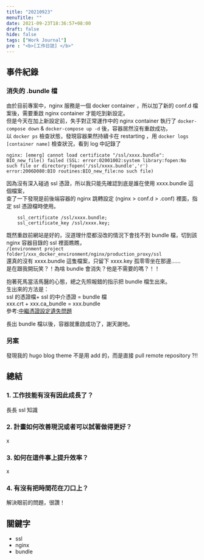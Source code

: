 ```yaml
---
title: "20210923"
menuTitle: ""
date: 2021-09-23T18:36:57+08:00
draft: false
hide: false
tags: ["Work Journal"]
pre : "<b>[工作日誌] </b>"
---
```

## 事件紀錄

### 消失的 .bundle 檔
由於目前專案中，nginx 服務是一個 docker container ，所以加了新的 conf.d 檔案後，需要重啟 nginx container 才能吃到新設定。  
但是今天在加上新設定前，失手對正常運作中的 nginx container 執行了 `docker-compose down` & `docker-compose up -d` 後，容器居然沒有重啟成功，  
以 `docker ps` 檢查狀態，發現容器果然持續卡在 restarting ，用 `docker logs [container name]` 檢查狀況，看到 log 中記錄了  
```
nginx: [emerg] cannot load certificate "/ssl/xxxx.bundle": BIO_new_file() failed (SSL: error:02001002:system library:fopen:No such file or directory:fopen('/ssl/xxxx.bundle','r') error:2006D080:BIO routines:BIO_new_file:no such file)
```

因為沒有深入碰過 ssl 憑證，所以我只能先確認到底是誰在使用 xxxx.bundle 這個檔案，  
查了一下發現是前後端容器的 nginx 跳轉設定 (nginx > conf.d > .conf) 裡面，指定 ssl 憑證檔時使用。  
```
    ssl_certificate /ssl/xxxx.bundle;
    ssl_certificate_key /ssl/xxxx.key;
```
既然重啟前網站是好的，沒道理什麼都沒改的情況下會找不到 bundle 檔，切到該 nginx 容器目錄的 ssl 裡面瞧瞧，  
`/[environment project folder]/xxx_docker_environment/nginx/production_proxy/ssl`  
還真的沒有 xxxx.bundle 這隻檔案，只留下 xxxx.key 孤零零坐在那邊......  
是在跟我開玩笑？！為啥 bundle 會消失？他是不需要的嗎？！！

抱著死馬當活馬醫的心態，總之先照報錯的指示把 bundle 檔生出來。  
生出來的方法是：  
ssl 的憑證檔+ ssl 的中介憑證 = bundle 檔  
xxx.crt + xxx.ca_bundle = xxx.bundle  
參考:[中繼憑證設定遺失問題](https://blog.cptsai.com/2021/05/04/cert-chain-missing/)  

長出 bundle 檔以後，容器就重啟成功了，謝天謝地。

### 另案
發現我的 hugo blog theme 不是用 add 的，而是直接 pull remote repository ?!!

## 總結

### 1. 工作技能有沒有因此成長了？

長長 ssl 知識

### 2. 計畫如何改善現況或者可以試著做得更好？

x

### 3. 如何在這件事上提升效率？

x

### 4. 有沒有把時間花在刀口上？

解決眼前的問題，很讚！


## 關鍵字

- ssl
- nginx
- bundle
